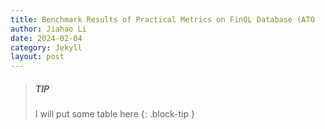 ```yaml
---
title: Benchmark Results of Practical Metrics on FinOL Database (ATO
author: Jiahao Li
date: 2024-02-04
category: Jekyll
layout: post
---
```


> ##### TIP
> 
> I will put some table here
{: .block-tip }